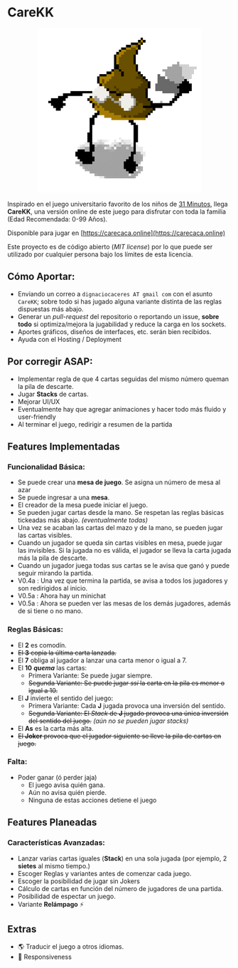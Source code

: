 # CareKK

<p align="center">
  <img src="https://raw.githubusercontent.com/dcaceresm/carekk/master/carekk-app/public/images/cacu.png">
</p>

Inspirado en el juego universitario favorito de los niños de [31 Minutos](https://es.wikipedia.org/wiki/31_minutos), llega **CareKK**, una versión online de este juego para disfrutar con toda la familia (Edad Recomendada: 0-99 Años).

Disponible para jugar en [https://carecaca.online](https://carecaca.online)

Este proyecto es de código abierto (*MIT license*) por lo que puede ser utilizado por cualquier persona bajo los límites de esta licencia.

## Cómo Aportar:
- Enviando un correo a `dignaciocaceres AT gmail com` con el asunto `CareKK`; sobre todo si has jugado alguna variante distinta de las reglas dispuestas más abajo. 
- Generar un *pull-request* del repositorio o reportando un issue, **sobre todo** si optimiza/mejora la jugabilidad y reduce la carga en los sockets.
- Aportes gráficos, diseños de interfaces, etc. serán bien recibidos.
- Ayuda con el Hosting / Deployment

## Por corregir ASAP:
- Implementar regla de que 4 cartas seguidas del mismo número queman la pila de descarte.
- Jugar **Stacks** de cartas.
- Mejorar UI/UX
- Eventualmente hay que agregar animaciones y hacer todo más fluido y user-friendly
- Al terminar el juego, redirigir a resumen de la partida


## Features Implementadas

### Funcionalidad Básica:
- Se puede crear una **mesa de juego**. Se asigna un número de mesa al azar
- Se puede ingresar a una **mesa**.
- El creador de la mesa puede iniciar el juego.
- Se pueden jugar cartas desde la mano. Se respetan las reglas básicas tickeadas más abajo. *(eventualmente todas)*
- Una vez se acaban las cartas del mazo y de la mano, se pueden jugar las cartas visibles.
- Cuando un jugador se queda sin cartas visibles en mesa, puede jugar las invisibles. Si la jugada no es válida, el jugador se lleva la carta jugada más la pila de descarte.
- Cuando un jugador juega todas sus cartas se le avisa que ganó y puede seguir mirando la partida.
- V0.4a : Una vez que termina la partida, se avisa a todos los jugadores y son redirigidos al inicio.
- V0.5a : Ahora hay un minichat
- V0.5a : Ahora se pueden ver las mesas de los demás jugadores, además de si tiene o no mano.


### Reglas Básicas:
- El **2** es comodín.
- ~~El **3** copia la última carta lanzada.~~
- El **7** obliga al jugador a lanzar una carta menor o igual a 7.
- El **10** ***quema*** las cartas:
    - Primera Variante: Se puede jugar siempre.
    - ~~Segunda Variante: Se puede jugar *ssi* la carta en la pila es menor o igual a 10.~~
- El **J** invierte el sentido del juego:
    - Primera Variante: Cada **J** jugada provoca una inversión del sentido.
    - ~~Segunda Variante: El *Stack* de **J** jugado provoca una única inversión del sentido del juego.~~ *(aún no se pueden jugar stacks)*
- El **As** es la carta más alta.
- ~~El **Joker** provoca que el jugador siguiente se lleve la pila de cartas en juego.~~


### Falta:
- Poder ganar (ó perder jaja)
  - El juego avisa quién gana.
  - Aún no avisa quién pierde.
  - Ninguna de estas acciones detiene el juego





## Features Planeadas

### Características Avanzadas:
- Lanzar varias cartas iguales (**Stack**) en una sola jugada (por ejemplo, 2 **sietes** al mismo tiempo.)
- Escoger Reglas y variantes antes de comenzar cada juego.
- Escoger la posibilidad de jugar sin Jokers
- Cálculo de cartas en función del número de jugadores de una partida.
- Posibilidad de espectar un juego.
- Variante **Relámpago** ⚡


## Extras
- 🌎 Traducir el juego a otros idiomas. 
- 📱 Responsiveness 

